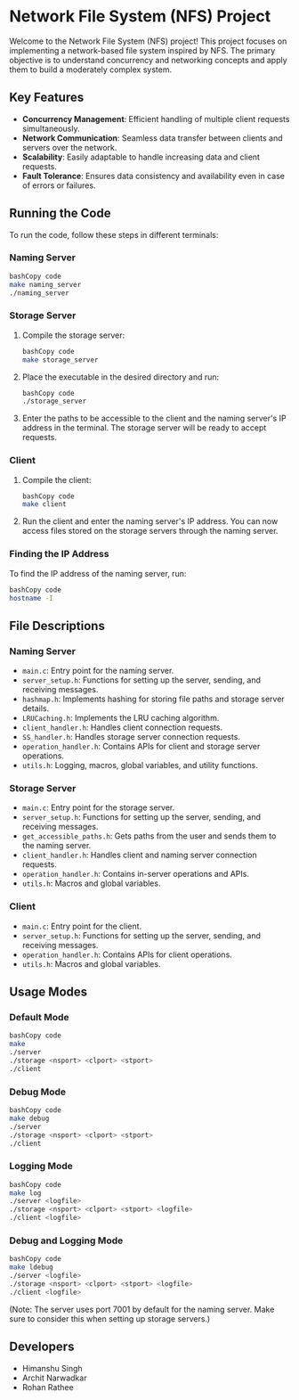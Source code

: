 # Network File System (NFS) Project

Welcome to the Network File System (NFS) project! This project focuses on implementing a network-based file system inspired by NFS. The primary objective is to understand concurrency and networking concepts and apply them to build a moderately complex system.

## Key Features

- **Concurrency Management**: Efficient handling of multiple client requests simultaneously.
- **Network Communication**: Seamless data transfer between clients and servers over the network.
- **Scalability**: Easily adaptable to handle increasing data and client requests.
- **Fault Tolerance**: Ensures data consistency and availability even in case of errors or failures.


## Running the Code

To run the code, follow these steps in different terminals:

### Naming Server

```bash
bashCopy code
make naming_server
./naming_server

```

### Storage Server

1. Compile the storage server:
    
    ```bash
    bashCopy code
    make storage_server
    
    ```
    
2. Place the executable in the desired directory and run:
    
    ```bash
    bashCopy code
    ./storage_server
    
    ```
    
3. Enter the paths to be accessible to the client and the naming server's IP address in the terminal. The storage server will be ready to accept requests.

### Client

1. Compile the client:
    
    ```bash
    bashCopy code
    make client
    
    ```
    
2. Run the client and enter the naming server's IP address. You can now access files stored on the storage servers through the naming server.

### Finding the IP Address

To find the IP address of the naming server, run:

```bash
bashCopy code
hostname -I

```

## File Descriptions

### Naming Server

- `main.c`: Entry point for the naming server.
- `server_setup.h`: Functions for setting up the server, sending, and receiving messages.
- `hashmap.h`: Implements hashing for storing file paths and storage server details.
- `LRUCaching.h`: Implements the LRU caching algorithm.
- `client_handler.h`: Handles client connection requests.
- `SS_handler.h`: Handles storage server connection requests.
- `operation_handler.h`: Contains APIs for client and storage server operations.
- `utils.h`: Logging, macros, global variables, and utility functions.

### Storage Server

- `main.c`: Entry point for the storage server.
- `server_setup.h`: Functions for setting up the server, sending, and receiving messages.
- `get_accessible_paths.h`: Gets paths from the user and sends them to the naming server.
- `client_handler.h`: Handles client and naming server connection requests.
- `operation_handler.h`: Contains in-server operations and APIs.
- `utils.h`: Macros and global variables.

### Client

- `main.c`: Entry point for the client.
- `server_setup.h`: Functions for setting up the server, sending, and receiving messages.
- `operation_handler.h`: Contains APIs for client operations.
- `utils.h`: Macros and global variables.

## Usage Modes

### Default Mode

```bash
bashCopy code
make
./server
./storage <nsport> <clport> <stport>
./client

```

### Debug Mode

```bash
bashCopy code
make debug
./server
./storage <nsport> <clport> <stport>
./client

```

### Logging Mode

```bash
bashCopy code
make log
./server <logfile>
./storage <nsport> <clport> <stport> <logfile>
./client <logfile>

```

### Debug and Logging Mode

```bash
bashCopy code
make ldebug
./server <logfile>
./storage <nsport> <clport> <stport> <logfile>
./client <logfile>

```

(Note: The server uses port 7001 by default for the naming server. Make sure to consider this when setting up storage servers.)

## Developers
- Himanshu Singh
- Archit Narwadkar
- Rohan Rathee